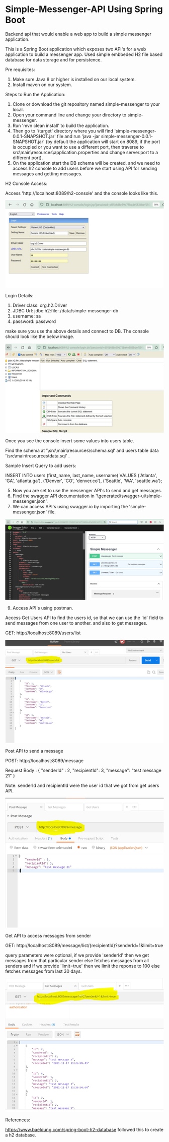 # Simple-Messenger-API Using Spring Boot

Backend api that would enable a web app to build a simple messenger application.

This is a Spring Boot application which exposes two API's for a web application to build a messenger app.
Used simple embbeded H2 file based database for data storage and for persistence.

Pre requisites:
1. Make sure Java 8 or higher is installed on our local system.
2. Install maven on our system.

Steps to Run the Application:
1. Clone or download the git repository named simple-messenger to your local.
2. Open your command line and change your directory to simple-messenger.
3. Run 'mvn clean install' to build the application.
4. Then go to '/target' directory where you will find 'simple-messenger-0.0.1-SNAPSHOT.jar' file and run 'java -jar simple-messenger-0.0.1-SNAPSHOT.jar' (by default the application will start on 8089, if the port is occupied or you want to use a different port, then traverse to src\main\resources\application.properties and change server.port to a different port).
5. On the application start the DB schema will be created. and we need to access h2 console to add users before we start using API for sending messages and getting messages.

H2 Console Access:

Access 'http://localhost:8089/h2-console' and the console looks like this.

![](images/h2-login-page.JPG)

Login Details:
1. Driver class: org.h2.Driver
2. JDBC Url: jdbc:h2:file:./data/simple-messenger-db
3. username: sa
4. password: password

make sure you use the above details and connect to DB. The console should look like the below image.

![](images/h2-console.JPG)

Once you see the console insert some values into users table.

Find the schema at '\src\main\resources\schema.sql' and users table data '\src\main\resources\data.sql' .

Sample Insert Query to add users: 

INSERT INTO users (first_name, last_name, username) VALUES
  ('Atlanta', 'GA', 'atlanta.ga'),
  ('Denver', 'CO', 'denver.co'),
  ('Seattle', 'WA', 'seattle.wa');
  
5. Now you are set to use the messenger API's to send and get messages.
6. Find the swagger API documentation in '\generated\swagger-ui\simple-messenger.json'.
7. We can access API's using swagger.io by importing the 'simple-messenger.json' file.

![](images/swagger.JPG)

9. Access API's using postman.

Access Get Users API to find the users id, so that we can use the 'id' field to send messages from one user to another. and also to get messages.

GET: http://localhost:8089/users/list 

![](images/get-users.JPG)

Post API to send a message

POST: http://localhost:8089/message

Request Body :
{
	"senderId" : 2,
	"recipientId": 3,
	"message": "test message 21"
}

Note: senderId and recipientId were the user id that we got from get users API.

![](images/send-message.JPG)

Get API to access messages from sender

GET: http://localhost:8089/message/list/{recipientId}?senderId=1&limit=true

query parameters were optional, if we provide 'senderId' then we get messages from that particular sender else fetches messages from all senders and if we provide 'limit=true' then we limit the reponse to 100 else fetches messages from last 30 days.

![](images/get-messages.JPG)




References:

https://www.baeldung.com/spring-boot-h2-database followed this to create a h2 database.

